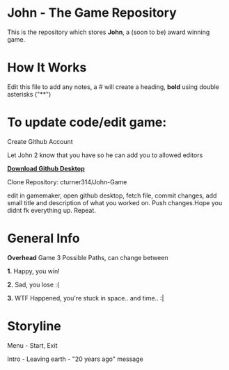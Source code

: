 # John - The Game Repository
This is the repository which stores **John**, a (soon to be) award winning game.
# How It Works
Edit this file to add any notes, a # will create a heading, **bold** using double asterisks ("**")

# To update code/edit game:

Create Github Account

Let John 2 know that you have so he can add you to allowed editors

**[Download Github Desktop](https://desktop.github.com/)**

Clone Repository: cturner314/John-Game

edit in gamemaker, open github desktop, fetch file, commit changes, add small title and description of what you worked on. Push changes.Hope you didnt fk everything up. Repeat.
# General Info
**Overhead** Game
3 Possible Paths, can change between

**1.** Happy, you win!

**2.** Sad, you lose :(

**3.** WTF Happened, you're stuck in space.. and time.. :|

# Storyline
Menu - Start, Exit

Intro - Leaving earth - "20 years ago" message
